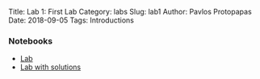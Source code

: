 Title: Lab 1: First Lab
Category: labs
Slug: lab1
Author: Pavlos Protopapas
Date: 2018-09-05
Tags: Introductions


<!-- ### Slides

- [PDF]({attach}/Lecture0_Introduction.pdf) -->


### Notebooks

- [Lab]({attach}/lab1.ipynb)
- [Lab with solutions]({attach}/lab1_solutions.ipynb)
